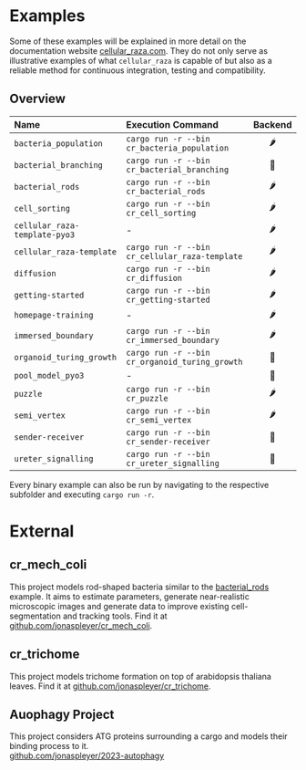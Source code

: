 # Examples

Some of these examples will be explained in more detail on the documentation website
[cellular_raza.com](https://cellular_raza.com).
They do not only serve as illustrative examples of what `cellular_raza` is capable of but also as a
reliable method for continuous integration, testing and compatibility.

## Overview

| Name                          | Execution Command                                 | Backend |
|:---                           |:---                                               |:---:|
| `bacteria_population`         | `cargo run -r --bin cr_bacteria_population`       | 🌶️ |
| `bacterial_branching`         | `cargo run -r --bin cr_bacterial_branching`       | 🐧 |
| `bacterial_rods`              | `cargo run -r --bin cr_bacterial_rods`            | 🌶️ |
| `cell_sorting`                | `cargo run -r --bin cr_cell_sorting`              | 🌶️ |
| `cellular_raza-template-pyo3` | -                                                 | 🌶️ |
| `cellular_raza-template`      | `cargo run -r --bin cr_cellular_raza-template`    | 🌶️ |
| `diffusion`                   | `cargo run -r --bin cr_diffusion`                 | 🌶️ |
| `getting-started`             | `cargo run -r --bin cr_getting-started`           | 🌶️ |
| `homepage-training`           | -                                                 | 🌶️ |
| `immersed_boundary`           | `cargo run -r --bin cr_immersed_boundary`         | 🌶️ |
| `organoid_turing_growth`      | `cargo run -r --bin cr_organoid_turing_growth`    | 🐧 |
| `pool_model_pyo3`             | -                                                 | 🐧 |
| `puzzle`                      | `cargo run -r --bin cr_puzzle`                    | 🌶️ |
| `semi_vertex`                 | `cargo run -r --bin cr_semi_vertex`               | 🌶️ |
| `sender-receiver`             | `cargo run -r --bin cr_sender-receiver`           | 🐧 |
| `ureter_signalling`           | `cargo run -r --bin cr_ureter_signalling`         | 🐧 |

Every binary example can also be run by navigating to the respective subfolder and executing `cargo
run -r`.

# External
## cr_mech_coli
This project models rod-shaped bacteria similar to the
[bacterial_rods](https://cellular-raza.com/showcase/bacterial-rods) example.
It aims to estimate parameters, generate near-realistic microscopic images and generate data to
improve existing cell-segmentation and tracking tools.
Find it at [github.com/jonaspleyer/cr_mech_coli](https://github.com/jonaspleyer/cr_mech_coli).

## cr_trichome
This project models trichome formation on top of arabidopsis thaliana leaves.
Find it at [github.com/jonaspleyer/cr_trichome](https://github.com/jonaspleyer/cr_trichome).

## Auophagy Project
This project considers ATG proteins surrounding a cargo and models their binding process to it.<br>
[github.com/jonaspleyer/2023-autophagy](https://github.com/jonaspleyer/2023-autophagy)
